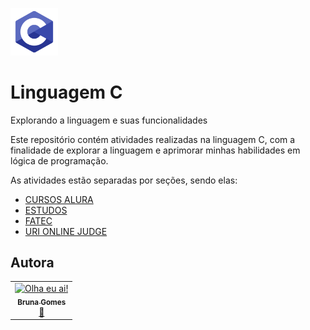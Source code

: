 <img src="https://github.com/littlebru/Linguagem-C/blob/master/imagens/Linguagem_C.png" width="15%;" alt="Logo com letra C" title="Letra C"/><h1>Linguagem C</h1>
<p>Explorando a linguagem e suas funcionalidades</p>

Este repositório contém atividades realizadas na linguagem C, com a finalidade de explorar a linguagem e aprimorar minhas habilidades em lógica de programação.

As atividades estão separadas por seções, sendo elas:

- [CURSOS ALURA](https://github.com/littlebru/Linguagem-C/blob/master/CURSOS%20ALURA/README.md)
- [ESTUDOS](https://github.com/littlebru/Linguagem-C/blob/master/ESTUDOS/README.md)
- [FATEC](https://github.com/littlebru/Linguagem-C/blob/master/FATEC/README.md)
- [URI ONLINE JUDGE](https://github.com/littlebru/Linguagem-C/blob/master/URI%20ONLINE%20JUDGE/README.md)


## Autora
<table>
  <tr>
    <td align="center"><a href="https://github.com/littlebru"><img src="https://avatars3.githubusercontent.com/u/41810923?s=460&u=c2196ec3a4f76218d7b11bb2a9cf025d2d2e9fdc&v=4" width="100px;"  title="Olha eu ai!"/><br /><sub><b>Bruna Gomes</b></sub></a><br /><a href="https://github.com/littlebru/Linguagem-C/" title="Code">💙</a></td>
</table>
